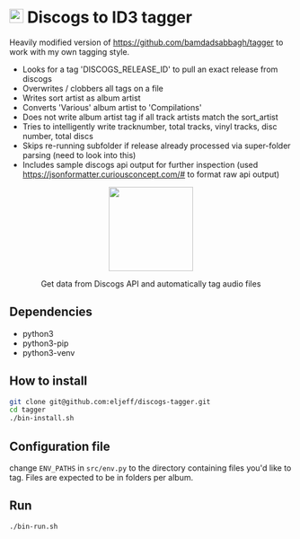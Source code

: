 # <img width=25 src="https://www.discogs.com/images/brand/discogs-logo.svg"> Discogs to ID3 tagger

Heavily modified version of https://github.com/bamdadsabbagh/tagger to work with my own tagging style.
- Looks for a tag 'DISCOGS_RELEASE_ID' to pull an exact release from discogs
- Overwrites / clobbers all tags on a file
- Writes sort artist as album artist
- Converts 'Various' album artist to 'Compilations'
- Does not write album artist tag if all track artists match the sort_artist
- Tries to intelligently write tracknumber, total tracks, vinyl tracks, disc number, total discs
- Skips re-running subfolder if release already processed via super-folder parsing (need to look into this)
- Includes sample discogs api output for further inspection (used https://jsonformatter.curiousconcept.com/# to format raw api output)

<p align=center>
  <a href="https://github.com/eljeff/discogs-tagger"><img width=150 src="https://www.discogs.com/images/brand/discogs-logo.svg"></a>
</p>

<p align=center>
  Get data from Discogs API and automatically tag audio files
</p>

## Dependencies

- python3
- python3-pip
- python3-venv

## How to install

```bash
git clone git@github.com:eljeff/discogs-tagger.git
cd tagger
./bin-install.sh
```

## Configuration file

change `ENV_PATHS` in `src/env.py` to the directory containing files you'd like to tag.
Files are expected to be in folders per album.

## Run

```bash
./bin-run.sh
```
